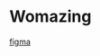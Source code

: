 # Womazing
[figma](https://www.figma.com/file/5NfyOj9NSZGrhwZsVXaA2H/WOMAZING-2.0-%28Copy%29-%28Copy%29-%28Copy%29?node-id%3D1%253A2&sa=D&source=hangouts&ust=1658672577665000&usg=AOvVaw26hrhMKE0JEDo5L9Z6Iz7N)
